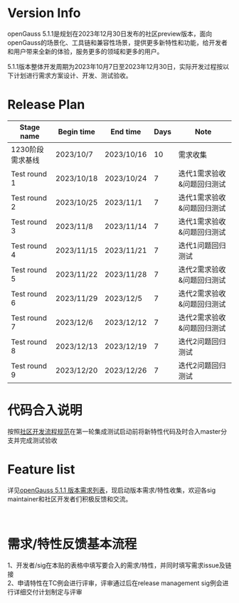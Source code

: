 # Version Info
openGauss 5.1.1是规划在2023年12月30日发布的社区preview版本，面向openGauss的场景化、工具链和兼容性场景，提供更多新特性和功能，给开发者和用户带来全新的体验，服务更多的领域和更多的用户。<br>

5.1.1版本整体开发周期为2023年10月7日至2023年12月30日，实际开发过程按以下计划进行需求方案设计、开发、测试验收。<br>

# Release Plan


|Stage  name             | Begin time  | End time   | Days | Note                                      |
| ---------------------- | ----------- | ---------- | ---- | ----------------------------------------------------------|
| 1230阶段需求基线| 2023/10/7     | 2023/10/16    | 10   | 需求收集                       |
| Test round 1  | 2023/10/18    | 2023/10/24    | 7    |迭代1需求验收&问题回归测试              |
| Test round 2  | 2023/10/25    | 2023/11/1    | 7    |迭代1需求验收&问题回归测试              |
| Test round 3  | 2023/11/8    | 2023/11/14    | 7    |迭代1需求验收&问题回归测试                     |
| Test round 4  | 2023/11/15    | 2023/11/21    | 7    |迭代1问题回归测试             |
| Test round 5  | 2023/11/22    | 2023/11/28     | 7   |迭代2需求验收&问题回归测试              |
| Test round 6  | 2023/11/29     | 2023/12/5    | 7    |迭代2需求验收&问题回归测试              |
| Test round 7  | 2023/12/6    | 2023/12/12    | 7    |迭代2需求验收&问题回归测试              |
| Test round 8  | 2023/12/13    | 2023/12/19    | 7    |迭代2问题回归测试                      |
| Test round 9  | 2023/12/20    | 2023/12/26     | 7    |迭代2问题回归测试                      |


# 代码合入说明

按照[社区开发流程规范](https://gitee.com/opengauss/release-management/blob/master/openGauss%E7%A4%BE%E5%8C%BA%E5%8C%96%E5%BC%80%E5%8F%91%E6%B5%81%E7%A8%8B%E8%A7%84%E8%8C%83.md)在第一轮集成测试启动前将新特性代码及时合入master分支并完成测试验收


# Feature list
详见[openGauss 5.1.1 版本需求列表](https://e.gitee.com/opengaussorg/projects/545985/requirements/table)，现启动版本需求/特性收集，欢迎各sig maintainer和社区开发者们积极反馈和交流。<br>

<br>

# 需求/特性反馈基本流程 <br />
1、开发者/sig在本贴的表格中填写要合入的需求/特性，并同时填写需求issue及链接     <br>
2、申请特性在TC例会进行评审，评审通过后在release management sig例会进行详细交付计划制定与评审
<br><br>